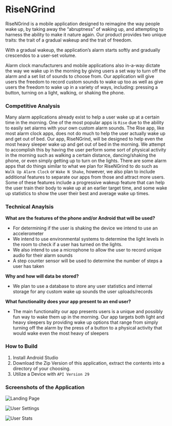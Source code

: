 # RiseNGrind

RiseNGrind is a mobile application designed to reimagine the way people wake up, by taking away the “abruptness” of waking up, and attempting to harness the ability to make it nature again. Our product provides two unique traits: the trait of a gradual wakeup and the trait of freedom.

With a gradual wakeup, the application’s alarm starts softly and gradually crescendos to a user-set volume.

Alarm clock manufacturers and mobile applications also in-a-way dictate the way we wake up in the morning by giving users a set way to turn off the alarm and a set list of sounds to choose from. Our application will give users the freedom to record custom sounds to wake up too as well as give users the freedom to wake up in a variety of ways, including: pressing a button, turning on a light, walking, or shaking the phone.

### Competitive Analysis

Many alarm applications already exist to help a user wake up at a certain time in the morning. One of the most popular apps is `Rise` due to the ability to easily set alarms with your own custom alarm sounds. The Rise app, like most alarm clock apps, does not do much to help the user actually wake up and get out of bed. Our app, RiseNGrind, will be designed to help even the most heavy sleeper wake up and get out of bed in the morning. We attempt to accomplish this by having the user perform some sort of physical activity in the morning such as walking a certain distance, dancing/shaking the phone, or even simply getting up to turn on the lights. There are some alarm apps that do things similar to what we plan for RiseNGrind to do such as `Walk Up Alarm Clock` or `Wake N Shake`, however, we also plan to include additional features to separate our apps from those and attract more users. Some of these features include a progressive wakeup feature that can help the user train their body to wake up at an earlier target time, and some wake up statistics to show the user their best and average wake up times.

### Technical Anaylsis

**What are the features of the phone and/or Android that will be used?**

- For determining if the user is shaking the device we intend to use an accelerometer
- We intend to use environmental systems to determine the light levels in the room to check if a user has turned on the lights.
- We also intend to use a microphone to allow the user to record unique audio for their alarm sounds
- A step counter sensor will be used to determine the number of steps a user has taken

**Why and how will data be stored?**

- We plan to use a database to store any user statistics and internal storage for any custom wake up sounds the user uploads/records

**What functionality does your app present to an end user?**

- The main functionality our app presents users is a unique and possibly fun way to wake them up in the morning. Our app targets both light and heavy sleepers by providing wake up options that range from simply turning off the alarm by the press of a button to a physical activity that would wake even the most heavy of sleepers

### How to Build

1. Install Android Studio
2. Download the Zip Version of this application, extract the contents into a directory of your choosing.
3. Utilize a Device with `API Version 29`

### Screenshots of the Application

![Landing Page](./documentation/Screenshots/ScreenShot_Landing.png)

![User Settings](./documentation/Screenshots/UserSettings.png)

![User Stats](./documentation/Screenshots/UserStats.png)
